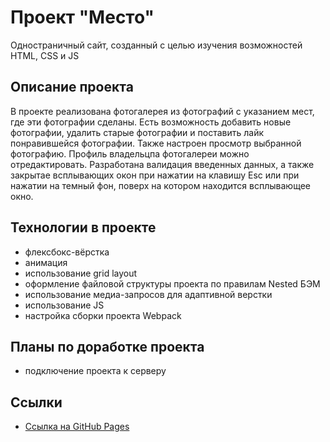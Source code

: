 # Проект "Место"

Одностраничный сайт, созданный с целью изучения возможностей HTML, CSS и JS

## Описание проекта

В проекте реализована фотогалерея из фотографий с указанием мест, где эти фотографии сделаны. Есть возможность добавить новые фотографии, удалить старые фотографии и поставить лайк понравившейся фотографии. Также настроен просмотр выбранной фотографию. Профиль владельцпа фотогалереи можно отредактировать. Разработана валидация введенных данных, а также закрытае всплывающих окон при нажатии на клавишу Esc или при нажатии на темный фон, поверх на котором находится всплывающее окно.
## Технологии в проекте

* флексбокс-вёрстка
* анимация
* использование grid layout
* оформление файловой структуры проекта по правилам Nested БЭМ
* использование медиа-запросов для адаптивной верстки
* использование JS
* настройка сборки проекта Webpack

## Планы по доработке проекта

* подключение проекта к серверу

## Ссылки

* [Ссылка на GitHub Pages](https://katbatist.github.io/mesto/index.html)
